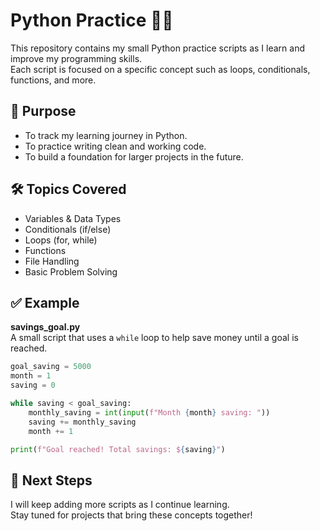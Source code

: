 # Python Practice 🚀🐍

This repository contains my small Python practice scripts as I learn and improve my programming skills.  
Each script is focused on a specific concept such as loops, conditionals, functions, and more.  

## 🎯 Purpose
- To track my learning journey in Python.  
- To practice writing clean and working code.  
- To build a foundation for larger projects in the future.  

## 🛠️ Topics Covered
- Variables & Data Types  
- Conditionals (if/else)  
- Loops (for, while)  
- Functions  
- File Handling  
- Basic Problem Solving  

## ✅ Example
**savings_goal.py**  
A small script that uses a `while` loop to help save money until a goal is reached.  

```python
goal_saving = 5000
month = 1
saving = 0

while saving < goal_saving:
    monthly_saving = int(input(f"Month {month} saving: "))
    saving += monthly_saving
    month += 1

print(f"Goal reached! Total savings: ${saving}")
```

## 🌱 Next Steps
I will keep adding more scripts as I continue learning.  
Stay tuned for projects that bring these concepts together!  
